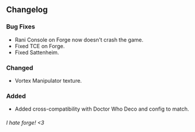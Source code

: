 ## Changelog

### Bug Fixes
- Rani Console on Forge now doesn't crash the game.
- Fixed TCE on Forge.
- Fixed Sattenheim.

### Changed
- Vortex Manipulator texture.

### Added
- Added cross-compatibility with Doctor Who Deco and config to match.

###### _I hate forge! <3_